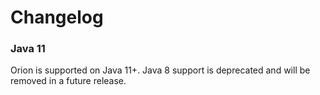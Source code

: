 # Changelog

### Java 11

Orion is supported on Java 11+.  Java 8 support is deprecated and will be removed in a future release.
